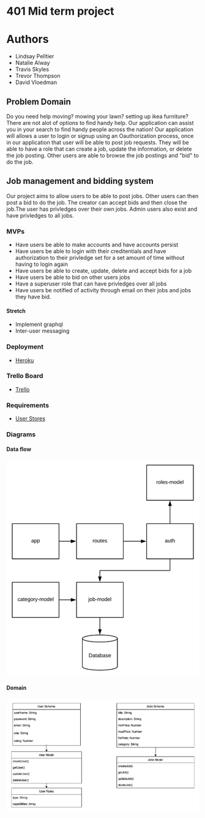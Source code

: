 # 401 Mid term project

# Authors 

- Lindsay Pelltier
- Natalie Alway
- Travis Skyles 
- Trevor Thompson
- David Vloedman

## Problem Domain
Do you need help moving? mowing your lawn? setting up ikea furniture? There are not alot of options to find handy help. Our application can assist you in your search to find handy people across the nation! Our application will allows a user to login or signup using an Oauthorization process, once in our application that user will be able to post job requests. They will be able to have a role that can create a job, update the information, or delete the job posting. Other users are able to browse the job postings and "bid" to do the job.

## Job management and bidding system

Our project aims to allow users to be able to post jobs. Other users can then post a bid to do the job.
The creator can accept bids and then close the job.The user has privledges over their own jobs. Admin users 
also exist and have privledges to all jobs.

### MVPs

* Have users be able to make accounts and have accounts persist
* Have users be able to login with their creditentials and have authorization to their privledge set
for a set amount of time without having to login again
* Have users be able to create, update, delete and accept bids for a job
* Have users be able to bid on other users jobs
* Have a superuser role that can have privledges over all jobs
* Have users be notified of activity through email on their jobs and jobs they have bid.

#### Stretch

* Implement graphql 
* Inter-user messaging

### Deployment

* [Heroku](https://git.heroku.com/kan-u.git)

### Trello Board

* [Trello](https://trello.com/b/dom2QnVY/projectone)

### Requirements

* [User Stores](./projectDocs/requirements.md)

### Diagrams

#### Data flow
![](./projectDocs/jobApp.svg)

#### Domain 
![](./projectDocs/domain.jpg)
